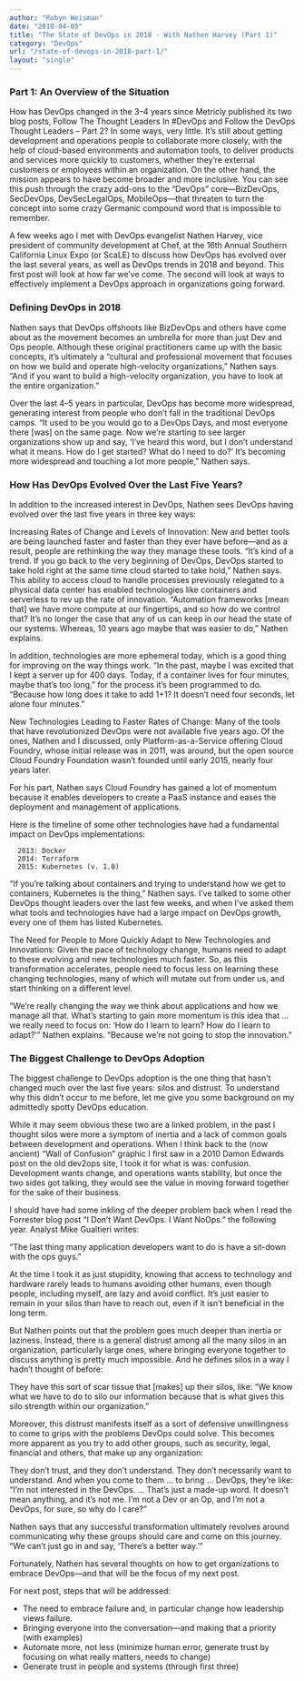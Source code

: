 ```yaml
---
author: "Robyn Weisman"
date: "2018-04-05"
title: "The State of DevOps in 2018 - With Nathen Harvey (Part 1)"
category: "DevOps"
url: "/state-of-devops-in-2018-part-1/"
layout: "single"
---
```


### Part 1: An Overview of the Situation

How has DevOps changed in the 3–4 years since Metricly published its two blog posts, Follow The Thought Leaders In #DevOps and Follow the DevOps Thought Leaders – Part 2? In some ways, very little. It’s still about getting development and operations people to collaborate more closely, with the help of cloud-based environments and automation tools, to deliver products and services more quickly to customers, whether they’re external customers or employees within an organization. On the other hand, the mission appears to have become broader and more inclusive. You can see this push through the crazy add-ons to the “DevOps” core—BizDevOps, SecDevOps, DevSecLegalOps, MobileOps—that threaten to turn the concept into some crazy Germanic compound word that is impossible to remember.

A few weeks ago I met with DevOps evangelist Nathen Harvey, vice president of community development at Chef, at the 16th Annual Southern California Linux Expo (or ScaLE) to discuss how DevOps has evolved over the last several years, as well as DevOps trends in 2018 and beyond. This first post will look at how far we’ve come. The second will look at ways to effectively implement a DevOps approach in organizations going forward.

### Defining DevOps in 2018

Nathen says that DevOps offshoots like BizDevOps and others have come about as the movement becomes an umbrella for more than just Dev and Ops people. Although these original practitioners came up with the basic concepts, it’s ultimately a “cultural and professional movement that focuses on how we build and operate high-velocity organizations,” Nathen says. “And if you want to build a high-velocity organization, you have to look at the entire organization.”

Over the last 4–5 years in particular, DevOps has become more widespread, generating interest from people who don’t fall in the traditional DevOps camps. “It used to be you would go to a DevOps Days, and most everyone there [was] on the same page. Now we’re starting to see larger organizations show up and say, ‘I’ve heard this word, but I don’t understand what it means. How do I get started? What do I need to do?’ It’s becoming more widespread and touching a lot more people,” Nathen says.

### How Has DevOps Evolved Over the Last Five Years?

In addition to the increased interest in DevOps, Nathen sees DevOps having evolved over the last five years in three key ways:

Increasing Rates of Change and Levels of Innovation: New and better tools are being launched faster and faster than they ever have before—and as a result, people are rethinking the way they manage these tools. “It’s kind of a trend. If you go back to the very beginning of DevOps, DevOps started to take hold right at the same time cloud started to take hold,” Nathen says. This ability to access cloud to handle processes previously relegated to a physical data center has enabled technologies like containers and serverless to rev up the rate of innovation. “Automation frameworks [mean that] we have more compute at our fingertips, and so how do we control that? It’s no longer the case that any of us can keep in our head the state of our systems. Whereas, 10 years ago maybe that was easier to do,” Nathen explains.

In addition, technologies are more ephemeral today, which is a good thing for improving on the way things work. “In the past, maybe I was excited that I kept a server up for 400 days. Today, if a container lives for four minutes, maybe that’s too long,” for the process it’s been programmed to do. “Because how long does it take to add 1+1? It doesn’t need four seconds, let alone four minutes.”

New Technologies Leading to Faster Rates of Change: Many of the tools that have revolutionized DevOps were not available five years ago. Of the ones, Nathen and I discussed, only Platform-as-a-Service offering Cloud Foundry, whose initial release was in 2011, was around, but the open source Cloud Foundry Foundation wasn’t founded until early 2015, nearly four years later.

For his part, Nathen says Cloud Foundry has gained a lot of momentum because it enables developers to create a PaaS instance and eases the deployment and management of applications.

Here is the timeline of some other technologies have had a fundamental impact on DevOps implementations:

      2013: Docker
      2014: Terraform
      2015: Kubernetes (v. 1.0)

“If you’re talking about containers and trying to understand how we get to containers, Kubernetes is the thing,” Nathen says. I’ve talked to some other DevOps thought leaders over the last few weeks, and when I’ve asked them what tools and technologies have had a large impact on DevOps growth, every one of them has listed Kubernetes.

The Need for People to More Quickly Adapt to New Technologies and Innovations:
Given the pace of technology change, humans need to adapt to these evolving and new technologies much faster. So, as this transformation accelerates, people need to focus less on learning these changing technologies, many of which will mutate out from under us, and start thinking on a different level.

“We’re really changing the way we think about applications and how we manage all that. What’s starting to gain more momentum is this idea that … we really need to focus on: ‘How do I learn to learn? How do I learn to adapt?’” Nathen explains. “Because we’re not going to stop the innovation.”

### The Biggest Challenge to DevOps Adoption

The biggest challenge to DevOps adoption is the one thing that hasn’t changed much over the last five years: silos and distrust. To understand why this didn’t occur to me before, let me give you some background on my admittedly spotty DevOps education.

While it may seem obvious these two are a linked problem, in the past I thought silos were more a symptom of inertia and a lack of common goals between development and operations. When I think back to the (now ancient) “Wall of Confusion” graphic I first saw in a 2010 Damon Edwards post on the old dev2ops site, I took it for what is was: confusion. Development wants change, and operations wants stability, but once the two sides got talking, they would see the value in moving forward together for the sake of their business.

I should have had some inkling of the deeper problem back when I read the Forrester blog post “I Don’t Want DevOps. I Want NoOps.” the following year. Analyst Mike Gualtieri writes:

“The last thing many application developers want to do is have a sit-down with the ops guys.”

At the time I took it as just stupidity, knowing that access to technology and hardware rarely leads to humans avoiding other humans, even though people, including myself, are lazy and avoid conflict. It’s just easier to remain in your silos than have to reach out, even if it isn’t beneficial in the long term.

But Nathen points out that the problem goes much deeper than inertia or laziness. Instead, there is a general distrust among all the many silos in an organization, particularly large ones, where bringing everyone together to discuss anything is pretty much impossible. And he defines silos in a way I hadn’t thought of before:

They have this sort of scar tissue that [makes] up their silos, like: “We know what we have to do to silo our information because that is what gives this silo strength within our organization.”

Moreover, this distrust manifests itself as a sort of defensive unwillingness to come to grips with the problems DevOps could solve. This becomes more apparent as you try to add other groups, such as security, legal, financial and others, that make up any organization:

They don’t trust, and they don’t understand. They don’t necessarily want to understand. And when you come to them … to bring … DevOps, they’re like: “I’m not interested in the DevOps. … That’s just a made-up word. It doesn’t mean anything, and it’s not me. I’m not a Dev or an Op, and I’m not a DevOps, for sure, so why do I care?”

Nathen says that any successful transformation ultimately revolves around communicating why these groups should care and come on this journey. “We can’t just go in and say, ‘There’s a better way.’”

Fortunately, Nathen has several thoughts on how to get organizations to embrace DevOps—and that will be the focus of my next post.

For next post, steps that will be addressed:

- The need to embrace failure and, in particular change how leadership views failure.
- Bringing everyone into the conversation—and making that a priority (with examples)
- Automate more, not less (minimize human error, generate trust by focusing on what really matters, needs to change)
- Generate trust in people and systems (through first three)
